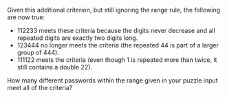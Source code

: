 Given this additional criterion, but still ignoring the range rule, the following are now true:

 - 112233 meets these criteria because the digits never decrease and all repeated digits are exactly two digits long.
 - 123444 no longer meets the criteria (the repeated 44 is part of a larger group of 444).
 - 111122 meets the criteria (even though 1 is repeated more than twice, it still contains a double 22).

How many different passwords within the range given in your puzzle input meet all of the criteria?